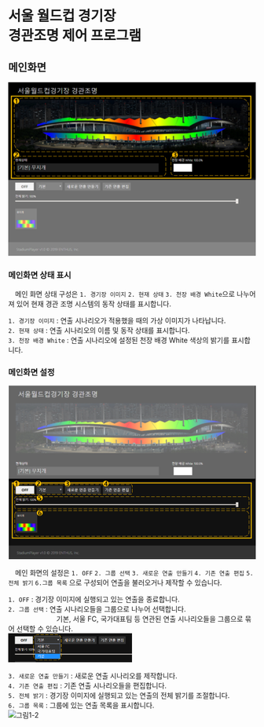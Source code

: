 서울 월드컵 경기장  
경관조명 제어 프로그램
==========
메인화면 
----------
![그림1-1](image/main/main_1.png) 
### 메인화면 상태 표시  
　메인 화면 상태 구성은 `1. 경기장 이미지` `2. 현재 상태` `3. 천장 배경 White`으로 나누어져 있어 현재 경관 조명 시스템의 동작 상태를 표시합니다.

`1. 경기장 이미지` : 연출 시나리오가 적용했을 때의 가상 이미지가 나타납니다.<br>
`2. 현재 상태` : 연출 시나리오의 이름 및 동작 상태를 표시합니다.<br>
`3. 천장 배경 White` : 연출 시나리오에 설정된 천장 배경 White 색상의 밝기를 표시합니다.<br>

### 메인화면 설정
![그림1-2](image/main/main_2.png)

　메인 화면의 설정은 `1. OFF` `2. 그룹 선택` `3. 새로운 연출 만들기` `4. 기존 연출 편집` `5. 전체 밝기` `6.그룹 목록` 으로 구성되어 연출을 불러오거나 제작할 수 있습니다. <br>

`1. OFF` : 경기장 이미지에 실행되고 있는 연출을 종료합니다.<br>
`2. 그룹 선택` : 연출 시나리오들을 그룹으로 나누어 선택합니다.<br>
　　　　　　　기본, 서울 FC, 국가대표팀 등 연관된 연출 시나리오들을 그룹으로 묶어 선택할 수 있습니다.<br>
<img src = 'image/main/main_3.png' width = '50%' height = '50%' />

`3. 새로운 연출 만들기` : 새로운 연출 시나리오를 제작합니다.<br>
`4. 기존 연출 편집` : 기존 연출 시나리오들을 편집합니다.<br>
`5. 전체 밝기` : 경기장 이미지에 실행되고 있는 연출의 전체 밝기를 조절합니다.<br>
`6. 그룹 목록` : 그룹에 있는 연출 목록을 표시합니다.<br>
![그림1-2](image/set/오른쪽흐름10000ms.gif)
